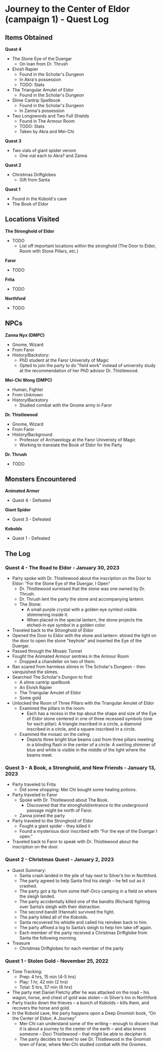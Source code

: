 # Journey to the Center of Eldor (campaign 1) - Quest Log

## Items Obtained

**Quest 4**
- The Stone Eye of the Duergar
  - On loan from Dr. Thrush
- Elvish Rapier
  - Found in the Scholar's Dungeon
  - In Akra's possession
  - TODO: Stats
- The Triangular Amulet of Eldor
  - Found in the Scholar's Dungeon
- Slime Cantrip Spellbook
  - Found in the Scholar's Dungeon
  - In Zanna's possession
- Two Longswords and Two Full Shields
  - Found in The Armour Room
  - TODO: Stats
  - Taken by Akra and Mei-Chi

**Quest 3**
- Two vials of giant spider venom
  - One vial each to Akra? and Zanna

**Quest 2**
- Christmas Driftglobes
  - Gift from Santa

**Quest 1**
  - Found in the Kobold's cave
  - The Book of Eldor

## Locations Visited

**The Stronghold of Eldor**
- TODO
  - List off important locations within the stronghold (The Door to Eldor, Room with Stone Pillars, etc.)

**Faror**
- TODO

**Frita**
- TODO

**Northford**
- TODO

## NPCs

**Zanna Nyx (DMPC)**
  - Gnome, Wizard
  - From Faror
  - History/Backstory:
    - PhD student at the Faror University of Magic
    - Opted to join the party to do "field work" instead of university study at the recommendation of her PhD advisor Dr. Thistlewood.

**Mei-Chi Wong (DMPC)**
  - Human, Fighter
  - From Unknown
  - History/Backstory
    - Studied combat with the Gnome army in Faror

**Dr. Thistlewood**
- Gnome, Wizard
- From Faror
- History/Background
  - Professor of Archaeology at the Faror Univeristy of Magic
  - Working to translate the Book of Eldor for the Party

**Dr. Thrush**
- TODO

## Monsters Encountered

**Animated Armor**
- Quest 4 - Defeated

**Giant Spider**
- Quest 3 - Defeated

**Kobolds**
- Quest 1 - Defeated

## The Log

### Quest 4 - The Road to Eldor - January 30, 2023

- Party spoke with Dr. Thistlewood about the inscription on the Door to Eldor: "For the Stone Eye of the Duergar, I Open"
  - Dr. Thistlewood surmised that the stone was one owned by Dr. Thrush.
  - Dr. Thrush lent the party the stone and accompanying lantern.
  - The Stone:
    - A small purple crystal with a golden eye symbol visible shimmering inside it.
    - When placed in the special lantern, the stone projects the etched-in eye symbol in a golden color.
- Traveled back to the Stronghold of Eldor
- Opened the Door to Eldor with the stone and lantern: shined the light on the door to open the stone "keyhole" and inserted the Eye of the Duergar.
- Passed through the Mosaic Tunnel
- Fought the Animated Armour sentries in the Armour Room
  - Dropped a chandelier on two of them.
- Ran scared from harmless slimes in The Scholar's Dungeon - then vanquished the slimes.
- Searched The Scholar's Dungon to find:
  - A slime cantrip spellbook
  - An Elvish Rapier
  - The Triangular Amulet of Eldor
  - Some gold
- Unlocked the Room of Three Pillars with the Triangular Amulet of Eldor
  - Examined the pillars in the room:
    - Each has a recess in the top about the shape and size of the Eye of Eldor stone centered in one of three recessed symbols (one for each pillar): A triangle inscribed in a circle, a diamond inscribed in a circle, and a square inscribed in a circle.
  - Examined the mosaic on the celing
    - Depicts three bright blue beams cast from three pillars meeting in a blinding flash in the center of a circle. A swirling shimmer of blue and white is visible in the middle of the light where the beams meet.

### Quest 3 - A Book, a Stronghold, and New Friends - January 13, 2023

- Party traveled to Frita
  - Did some shopping: Mei Chi bought some healing potions.
- Party traveled to Faror
  - Spoke with Dr. Thistlewood about The Book.
    - Discovered that the stronghold/entrance to the underground passage might be north of Faror.
  - Zanna joined the party
- Party traveled to the Stronghold of Eldor
  - Fought a giant spider - they killed it
  - Found a mysterious door inscribed with “For the eye of the Duergar I open.”
- Traveled back to Faror to speak with Dr. Thistlewood about the inscription on the door.	

### Quest 2 - Christmas Quest - January 2, 2023

- Quest Summary:
  - Santa crash landed in the pile of hay next to Silver’s Inn in Northford.
  - The party agreed to help Santa find his sleigh – he fell out as it crashed.
  - The party got a tip from some Half-Orcs camping in a field on where the sleigh landed.
  - The party accidentally killed one of the bandits (Richard) fighting over Santa’s sleigh with their distraction.
  - The second bandit (Hannah) survived the fight.
  - The party killed all of the Kobolds.
  - Santa recovered his whistle and called his reindeer back to him.
  - The party affixed a log to Santa’s sleigh to help him take off again.
  - Each member of the party received a Christmas Driftglobe from Santa the following morning.
- Treasure
  - Christmas Driftglobes for each member of the party

### Quest 1 - Stolen Gold - November 25, 2022

- Time Tracking:
  - Prep: 4 hrs, 15 min (4-5 hrs)
  - Play: 1 hr, 42 min (2 hrs)
  - Total: 5 hrs, 57 min (6 hrs)
- The party met Daniel Fletchy after he was attacked on the road – his wagon, horse, and chest of gold was stolen – in Silver’s Inn in Northford.
- Party tracks down the thieves – a bunch of Kobolds – kills them, and recovers the horse and gold.
- In the Kobold cave, the party happens upon a Deep Gnomish book, “On the Center of Eldon: A Journey”
  - Mei-Chi can understand some of the writing – enough to discern that it is about a journey to the center of the earth – and also knows someone – Doci Thistlewood – that might be able to decipher it.
  - The party decides to travel to see Dr. Thistlewood in the Gnomish town of Farar, where Mei-Chi studied combat with the Gnomes.
